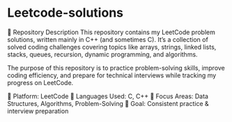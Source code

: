 # Leetcode-solutions

📌 Repository Description
This repository contains my LeetCode problem solutions, written mainly in C++ (and sometimes C). It’s a collection of solved coding challenges covering topics like arrays, strings, linked lists, stacks, queues, recursion, dynamic programming, and algorithms.

The purpose of this repository is to practice problem-solving skills, improve coding efficiency, and prepare for technical interviews while tracking my progress on LeetCode.

🔹 Platform: LeetCode
🔹 Languages Used: C, C++
🔹 Focus Areas: Data Structures, Algorithms, Problem-Solving
🔹 Goal: Consistent practice & interview preparation
